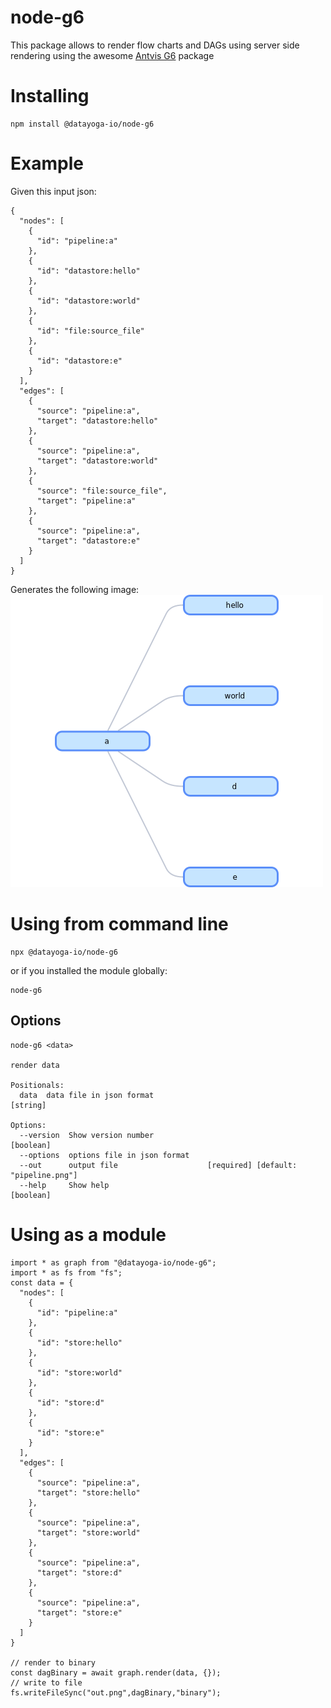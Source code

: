 # node-g6

This package allows to render flow charts and DAGs using server side rendering using the awesome [Antvis G6](https://github.com/antvis/G6) package

# Installing

```
npm install @datayoga-io/node-g6
```

# Example

Given this input json:

```
{
  "nodes": [
    {
      "id": "pipeline:a"
    },
    {
      "id": "datastore:hello"
    },
    {
      "id": "datastore:world"
    },
    {
      "id": "file:source_file"
    },
    {
      "id": "datastore:e"
    }
  ],
  "edges": [
    {
      "source": "pipeline:a",
      "target": "datastore:hello"
    },
    {
      "source": "pipeline:a",
      "target": "datastore:world"
    },
    {
      "source": "file:source_file",
      "target": "pipeline:a"
    },
    {
      "source": "pipeline:a",
      "target": "datastore:e"
    }
  ]
}
```

Generates the following image:
![DataYoga pipeline graph](pipeline.png)

# Using from command line

```
npx @datayoga-io/node-g6
```

or if you installed the module globally:

```
node-g6
```

## Options

```
node-g6 <data>

render data

Positionals:
  data  data file in json format                                        [string]

Options:
  --version  Show version number                                       [boolean]
  --options  options file in json format
  --out      output file                    [required] [default: "pipeline.png"]
  --help     Show help                                                 [boolean]
```

# Using as a module

```
import * as graph from "@datayoga-io/node-g6";
import * as fs from "fs";
const data = {
  "nodes": [
    {
      "id": "pipeline:a"
    },
    {
      "id": "store:hello"
    },
    {
      "id": "store:world"
    },
    {
      "id": "store:d"
    },
    {
      "id": "store:e"
    }
  ],
  "edges": [
    {
      "source": "pipeline:a",
      "target": "store:hello"
    },
    {
      "source": "pipeline:a",
      "target": "store:world"
    },
    {
      "source": "pipeline:a",
      "target": "store:d"
    },
    {
      "source": "pipeline:a",
      "target": "store:e"
    }
  ]
}

// render to binary
const dagBinary = await graph.render(data, {});
// write to file
fs.writeFileSync("out.png",dagBinary,"binary");
```
